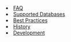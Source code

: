 <li><a href="{{pageRoot}}/faq.html"><span>FAQ</span></a></li>
<li><a href="{{pageRoot}}/databases.html"><span>Supported Databases</span></a></li>
<li><a href="{{pageRoot}}/bestpractices.html"><span>Best Practices</span></a></li>
<li><a href="{{pageRoot}}/history.html"><span>History</span></a></li>
<li><a href="{{pageRoot}}/development/index.html"><span>Development</span></a></li>
